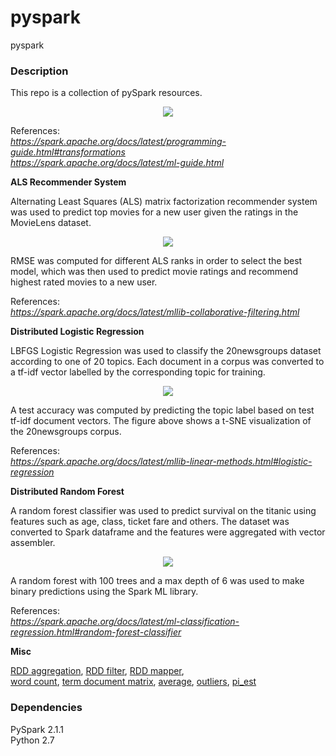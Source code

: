 # pyspark
pyspark

### Description

This repo is a collection of pySpark resources.

<p align="center">
<img src="https://github.com/vsmolyakov/pyspark/blob/master/figures/spark.png" />
</p>

References:  
*https://spark.apache.org/docs/latest/programming-guide.html#transformations*  
*https://spark.apache.org/docs/latest/ml-guide.html*

**ALS Recommender System**

Alternating Least Squares (ALS) matrix factorization recommender system was used to predict top movies for a new user given the ratings in the MovieLens dataset.

<p align="center">
<img src="https://github.com/vsmolyakov/pyspark/blob/master/figures/als.png" />
</p>

RMSE was computed for different ALS ranks in order to select the best model, which was then used to predict movie ratings and recommend highest rated movies to a new user.

References:  
*https://spark.apache.org/docs/latest/mllib-collaborative-filtering.html*  

**Distributed Logistic Regression**

LBFGS Logistic Regression was used to classify the 20newsgroups dataset according to one of 20 topics. Each document in a corpus was converted to a tf-idf vector labelled by the corresponding topic for training. 

<p align="center">
<img src="https://github.com/vsmolyakov/pyspark/blob/master/figures/20newsgroups.png" />
</p>

A test accuracy was computed by predicting the topic label based on test tf-idf document vectors. The figure above shows a t-SNE visualization of the 20newsgroups corpus.

References:  
*https://spark.apache.org/docs/latest/mllib-linear-methods.html#logistic-regression*  

**Distributed Random Forest**

A random forest classifier was used to predict survival on the titanic using features such as age, class, ticket fare and others. The dataset was converted to Spark dataframe and the features were aggregated with vector assembler.

<p align="center">
<img src="https://github.com/vsmolyakov/pyspark/blob/master/figures/random_forrest.png" />
</p>

A random forest with 100 trees and a max depth of 6 was used to make binary predictions using the Spark ML library.

References:  
*https://spark.apache.org/docs/latest/ml-classification-regression.html#random-forest-classifier*  



**Misc**

[RDD aggregation](https://github.com/vsmolyakov/pyspark/blob/master/aggregate.py), [RDD filter](https://github.com/vsmolyakov/pyspark/blob/master/basic_filter.py), [RDD mapper](https://github.com/vsmolyakov/pyspark/blob/master/mapper.py),     
[word count](https://github.com/vsmolyakov/pyspark/blob/master/word_count.py), [term document matrix](https://github.com/vsmolyakov/pyspark/blob/master/term_doc.py), [average](https://github.com/vsmolyakov/pyspark/blob/master/average.py), [outliers](https://github.com/vsmolyakov/pyspark/blob/master/outliers.py), [pi_est](https://github.com/vsmolyakov/pyspark/blob/master/pi_est.py)
 
### Dependencies

PySpark 2.1.1  
Python 2.7

